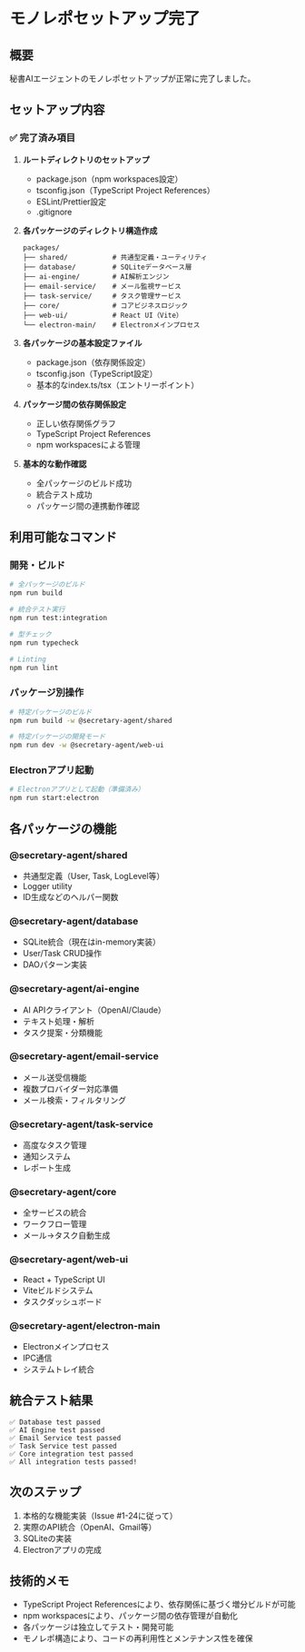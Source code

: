 # モノレポセットアップ完了

## 概要
秘書AIエージェントのモノレポセットアップが正常に完了しました。

## セットアップ内容

### ✅ 完了済み項目
1. **ルートディレクトリのセットアップ**
   - package.json（npm workspaces設定）
   - tsconfig.json（TypeScript Project References）
   - ESLint/Prettier設定
   - .gitignore

2. **各パッケージのディレクトリ構造作成**
   ```
   packages/
   ├── shared/           # 共通型定義・ユーティリティ
   ├── database/         # SQLiteデータベース層
   ├── ai-engine/        # AI解析エンジン
   ├── email-service/    # メール監視サービス
   ├── task-service/     # タスク管理サービス
   ├── core/             # コアビジネスロジック
   ├── web-ui/           # React UI（Vite）
   └── electron-main/    # Electronメインプロセス
   ```

3. **各パッケージの基本設定ファイル**
   - package.json（依存関係設定）
   - tsconfig.json（TypeScript設定）
   - 基本的なindex.ts/tsx（エントリーポイント）

4. **パッケージ間の依存関係設定**
   - 正しい依存関係グラフ
   - TypeScript Project References
   - npm workspacesによる管理

5. **基本的な動作確認**
   - 全パッケージのビルド成功
   - 統合テスト成功
   - パッケージ間の連携動作確認

## 利用可能なコマンド

### 開発・ビルド
```bash
# 全パッケージのビルド
npm run build

# 統合テスト実行
npm run test:integration

# 型チェック
npm run typecheck

# Linting
npm run lint
```

### パッケージ別操作
```bash
# 特定パッケージのビルド
npm run build -w @secretary-agent/shared

# 特定パッケージの開発モード
npm run dev -w @secretary-agent/web-ui
```

### Electronアプリ起動
```bash
# Electronアプリとして起動（準備済み）
npm run start:electron
```

## 各パッケージの機能

### @secretary-agent/shared
- 共通型定義（User, Task, LogLevel等）
- Logger utility
- ID生成などのヘルパー関数

### @secretary-agent/database
- SQLite統合（現在はin-memory実装）
- User/Task CRUD操作
- DAOパターン実装

### @secretary-agent/ai-engine  
- AI APIクライアント（OpenAI/Claude）
- テキスト処理・解析
- タスク提案・分類機能

### @secretary-agent/email-service
- メール送受信機能
- 複数プロバイダー対応準備
- メール検索・フィルタリング

### @secretary-agent/task-service
- 高度なタスク管理
- 通知システム
- レポート生成

### @secretary-agent/core
- 全サービスの統合
- ワークフロー管理
- メール→タスク自動生成

### @secretary-agent/web-ui
- React + TypeScript UI
- Viteビルドシステム
- タスクダッシュボード

### @secretary-agent/electron-main
- Electronメインプロセス
- IPC通信
- システムトレイ統合

## 統合テスト結果
```
✅ Database test passed
✅ AI Engine test passed  
✅ Email Service test passed
✅ Task Service test passed
✅ Core integration test passed
✅ All integration tests passed!
```

## 次のステップ
1. 本格的な機能実装（Issue #1-24に従って）
2. 実際のAPI統合（OpenAI、Gmail等）
3. SQLiteの実装
4. Electronアプリの完成

## 技術的メモ
- TypeScript Project Referencesにより、依存関係に基づく増分ビルドが可能
- npm workspacesにより、パッケージ間の依存管理が自動化
- 各パッケージは独立してテスト・開発可能
- モノレポ構造により、コードの再利用性とメンテナンス性を確保